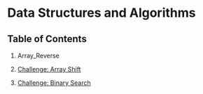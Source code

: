 # Data Structures and Algorithms

## Table of Contents

1. Array_Reverse

2. [Challenge: Array Shift](/Challenges/arrayShift)

3. [Challenge: Binary Search](/Challenges/BinarySearch)
